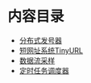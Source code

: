 # 内容目录

* [分布式发号器](distributed-id-generator.md)
* [短网址系统TinyURL](tinyurl.md)
* [数据流采样](data-stream-sampling.md)
* [定时任务调度器](task-scheduler.md)
